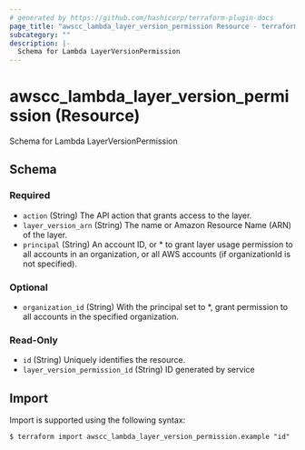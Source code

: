 ```yaml
---
# generated by https://github.com/hashicorp/terraform-plugin-docs
page_title: "awscc_lambda_layer_version_permission Resource - terraform-provider-awscc"
subcategory: ""
description: |-
  Schema for Lambda LayerVersionPermission
---
```


# awscc_lambda_layer_version_permission (Resource)

Schema for Lambda LayerVersionPermission



<!-- schema generated by tfplugindocs -->
## Schema

### Required

- `action` (String) The API action that grants access to the layer.
- `layer_version_arn` (String) The name or Amazon Resource Name (ARN) of the layer.
- `principal` (String) An account ID, or * to grant layer usage permission to all accounts in an organization, or all AWS accounts (if organizationId is not specified).

### Optional

- `organization_id` (String) With the principal set to *, grant permission to all accounts in the specified organization.

### Read-Only

- `id` (String) Uniquely identifies the resource.
- `layer_version_permission_id` (String) ID generated by service

## Import

Import is supported using the following syntax:

```shell
$ terraform import awscc_lambda_layer_version_permission.example "id"
```

